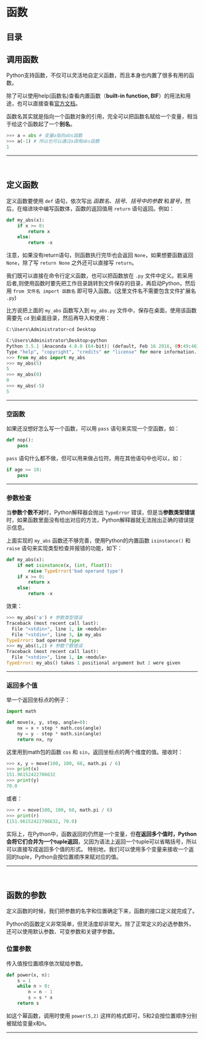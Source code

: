 # 函数

## 目录

## 调用函数

Python支持函数，不仅可以灵活地自定义函数，而且本身也内置了很多有用的函数。

除了可以使用help(函数名)查看内置函数（**built-in function, BIF**）的用法和用途，也可以直接查看[官方文档](https://docs.python.org/3/library/functions.html#abs)。

函数名其实就是指向一个函数对象的引用，完全可以把函数名赋给一个变量，相当于给这个函数起了一个**别名**。

```python
>>> a = abs # 变量a指向abs函数
>>> a(-1) # 所以也可以通过a调用abs函数
1
```

---

<br>

## 定义函数

定义函数要使用 `def` 语句，依次写出 *函数名*、*括号*、*括号中的参数* 和*冒号*，然后，在缩进块中编写函数体，函数的返回值用 `return` 语句返回。例如：

```python
def my_abs(x):
    if x >= 0:
        return x
    else:
        return -x
```

注意，如果没有return语句，则函数执行完毕也会返回 `None`，如果想要函数返回 `None`，除了写 `return None` 之外还可以直接写 `return`。

我们既可以直接在命令行定义函数，也可以把函数放在 `.py` 文件中定义。若采用后者,则使用函数时要先把工作目录跳转到文件保存的目录，再启动Python，然后用 `from 文件名 import 函数名` 即可导入函数。(这里文件名不需要包含文件扩展名 `.py`)

比方说把上面的 `my_abs` 函数写入到 `my_abs.py` 文件中，保存在桌面，使用该函数需要先 `cd` 到桌面目录，然后再导入和使用：

```python
C:\Users\Administrator>cd Desktop

C:\Users\Administrator\Desktop>python
Python 3.5.1 |Anaconda 4.0.0 (64-bit)| (default, Feb 16 2016, 09:49:46) [MSC v.1900 64 bit (AMD64)] on win32
Type "help", "copyright", "credits" or "license" for more information.
>>> from my_abs import my_abs
>>> my_abs(5)
5
>>> my_abs(0)
0
>>> my_abs(-5)
5
```

---

### 空函数

如果还没想好怎么写一个函数，可以用 `pass` 语句来实现一个空函数，如：

```python
def nop():
    pass
```

`pass` 语句什么都不做，但可以用来做占位符。用在其他语句中也可以，如：

```python
if age >= 18:
    pass
```

---

### 参数检查

当**参数个数不对**时，Python解释器会抛出 `TypeError` 错误，但是当**参数类型错误**时，如果函数里面没有给出对应的方法，Python解释器就无法抛出正确的错误提示信息。

上面实现的 `my_abs` 函数还不够完善，使用Python的内置函数 `isinstance()` 和 `raise` 语句来实现类型检查并报错的功能，如下：

```python
def my_abs(x):
    if not isinstance(x, (int, float)):
        raise TypeError('bad operand type')
    if x >= 0:
        return x
    else:
        return -x
```

效果：

```python
>>> my_abs('a') # 参数类型错误
Traceback (most recent call last):
  File "<stdin>", line 1, in <module>
  File "<stdin>", line 3, in my_abs
TypeError: bad operand type
>>> my_abs(1,2) # 参数个数错误
Traceback (most recent call last):
  File "<stdin>", line 1, in <module>
TypeError: my_abs() takes 1 positional argument but 2 were given
```

---

### 返回多个值

举一个返回坐标点的例子：

```python
import math

def move(x, y, step, angle=0):
    nx = x + step * math.cos(angle)
    ny = y - step * math.sin(angle)
    return nx, ny
```

这里用到math包的函数 `cos` 和 `sin`，返回坐标点的两个维度的值。接收时：

```python
>>> x, y = move(100, 100, 60, math.pi / 6)
>>> print(x)
151.96152422706632
>>> print(y)
70.0
```

或者：

```python
>>> r = move(100, 100, 60, math.pi / 6)
>>> print(r)
(151.96152422706632, 70.0)
```

实际上，在Python中，函数返回的仍然是一个变量，但**在返回多个值时，Python会将它们合并为一个tuple返回**，又因为语法上返回一个tuple可以省略括号，所以可以直接写成返回多个值的形式。 特别地，我们可以使用多个变量来接收一个返回的tuple，Python会按位置顺序来赋对应的值。

---

<br>

## 函数的参数

定义函数的时候，我们把参数的名字和位置确定下来，函数的接口定义就完成了。

Python的函数定义非常简单，但灵活度却非常大。除了正常定义的必选参数外，还可以使用默认参数、可变参数和关键字参数。

### 位置参数

传入值按位置顺序依次赋给参数。

```python
def power(x, n):
    s = 1
    while n > 0:
        n = n - 1
        s = s * x
    return s
```

如这个幂函数，调用时使用 `power(5,2)` 这样的格式即可，5和2会按位置顺序分别被赋给变量x和n。

---
